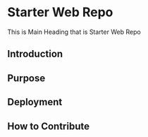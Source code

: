 # Starter Web Repo

This is Main Heading that is Starter Web Repo

## Introduction

## Purpose

## Deployment

## How to Contribute

